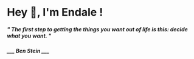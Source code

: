 <h1 title="head"> Hey 👋, I'm Endale !</h1>

**<h5><i>" The first step to getting the things you want out of life is this: decide what you want. "</i></h5>**

*<b>___ Ben Stein ___</b>*
